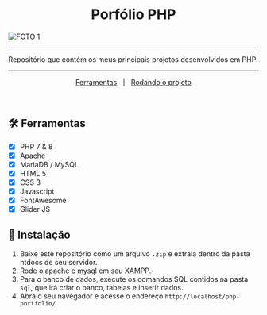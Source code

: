 <h1 align="center"> Porfólio PHP </h1>

![FOTO 1](img/logo.png)

<hr>
Repositório que contém os meus principais projetos desenvolvidos em PHP.
<hr>

<p align="center">
  <a href="#hammer_and_wrench-ferramentas">Ferramentas</a> &#xa0; | &#xa0; 
  <a href="#checkered_flag-instalação">Rodando o projeto</a>
</p>

<br>

## :hammer_and_wrench: Ferramentas ##
- [x] PHP 7 & 8
- [x] Apache
- [x] MariaDB / MySQL
- [x] HTML 5
- [x] CSS 3
- [x] Javascript
- [x] FontAwesome
- [x] Glider JS 

## :checkered_flag: Instalação ##

1. Baixe este repositório como um arquivo `.zip` e extraia dentro da pasta htdocs de seu servidor.
2. Rode o apache e mysql em seu XAMPP.
3. Para o banco de dados, execute os comandos SQL contidos na pasta `sql`, que irá criar o banco, tabelas e inserir dados.
4. Abra o seu navegador e acesse o endereço `http://localhost/php-portfolio/`

